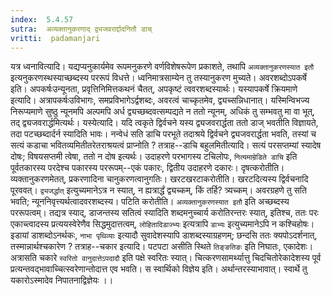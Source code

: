 ```yaml
---
index:  5.4.57
sutra:  अव्यक्तानुकरणाद् द्व्यजवरार्द्दादनितौ डाच्
vritti:  padamanjari
---
```


यत्र ध्वनावित्यादि। यद्यप्यनुकार्यमेव रूपमनुकरणे वर्णविशेषरूपेण प्रकाशते, तथापि `अव्यक्तानुकरणस्यात इतौ` इत्यनुकरणस्थस्याच्छब्दस्य पररूपं विधत्ते। ध्वनिमात्रसाम्येन तु तस्यानुकरण मुच्यते। अवरशब्दोऽपकर्षे इति। अपकर्षःउन्यूनता, प्रवृत्तिनिमित्तकथनं चैतत्, अपकृष्टं त्ववरशब्दस्यार्थः। यस्यापकर्षे क्रियमाणे इत्यादि। अत्रापकर्षःउविभागः, समप्रविभागेऽर्द्वशब्दः, अवरत्वं चाच्कृतमेव, द्व्यच्सन्निधानात्। यस्मिन्विभज्य निरूप्यमाणे सुष्ठु न्यूनमपि अल्पमपि अर्ध द्व्यच्छब्दवत्सम्पद्यते न ततो न्यूनम्, अधिकं तु सम्भवतु मा वा भूत्, तद् द्व्यजवरार्द्धमित्यर्थः। यस्येत्यादि। यदि त्वकृते द्विर्वचने यस्य द्व्यजवरार्द्धता ततो डाज् भवतीति विज्ञायते, तदा पटच्छब्दार्दर्न स्यादिति भावः।
नन्वेधं सति डाचि परभूते तदाश्रये द्विर्वचने द्व्यजवरार्द्धता भवति, तस्यां च सत्यं कडाचा भवितव्यमितीतरेतराश्रयत्वं प्राप्नोति ? तत्राह--डाचि बहुलमितीत्यादि। सत्यं परसप्तम्यां स्यादेष दोषः; विषयसप्तमी त्वेषा, ततो न दोष इत्यर्थः। उदाहरणे परभागस्य टचिलोपः, `नित्यमाम्रेडिते डाचि` इति पूर्वतकारस्य परदेश्च पकारस्य पररूपम्--एकं पकारः, द्वितीय उदाहरणे दकारः।
दृषत्करोतीति। व्यक्तानुकरणमेतत्, प्रकरणादिना चानुकरणत्वानुगतिः। खरटखरटाकरोतीति। खरटदित्यस्य द्विर्वचनादि पूरववत्। `द्व्यजर्द्धात्` इत्युच्यमानेऽत्र न स्यात्, न ह्यत्रार्द्धं द्व्यच्कम्, किं तर्हि? त्र्यच्कम्। अवरग्रहणे तु सति भवति; न्यूननिवृत्त्यर्थत्वादवरशब्दस्य। पटिति करोतीति। `अव्यक्तानुकरणस्यात इतौ` इति अच्छब्दस्य पररूपत्वम्। तद्यत्र स्याद्, डाजन्तस्य सतित्वं स्यादिति शब्दमनुच्चार्य करोतिरन्तरः स्यात्, इतिश्च, ततः परः एकाच्त्वादस्य प्रत्ययस्वेरेणैव सिद्धमुदात्तत्वम्, `लोहितादिडाज्भ्यः` इत्यत्रापि `डाभ्यः` इत्युच्यमानेऽपि न कश्चिहोषः।
इडायां डाशब्दोऽनर्थकः, `नाभा पृथिव्याः` इत्यादौ सुवादेशस्यापि डाशब्दस्याग्रहणम्; छन्दसि ततः क्यपोऽदर्शनात्, तस्मान्नार्थश्चकारेण ? तत्राह--चकार इत्यादि। पटपटा असीति स्थिते `तिङ्ङतिङः` इति निघातः, एकादेशः। अत्रासति चकारे `स्वरितो वानुदात्तेऽपदादौ` इति पक्षे स्वरितः स्यात्। चित्करणसामर्थ्यात्तु चिदचितोरेकादेशस्य पूर्व प्रत्यन्तवद्भावाच्चित्स्वरेणान्तोदात्त एव भवति।
स स्वार्थिको विज्ञेय इति। अर्थान्तरस्याभावात्। स्वार्थे तु यकारोऽस्मादेव निपातनाद्विज्ञेयः ।।

